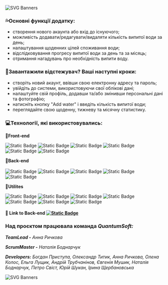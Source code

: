 

![SVG Banners](https://svg-banners.vercel.app/api?type=origin&text1=AquaTrack&text2=%20Це%20сучасний%20веб-додаток,%20який%20допомагає%20користувачам%20відстежувати%20щоденне%20споживання%20води.%20Цей%20інструмент%20спрямований%20на%20підтримку%20здорового%20способу%20життя,%20забезпечуючи%20зручний%20інтерфейс%20для%20введення%20даних%20про%20споживання%20води,%20перегляд%20статистики%20та%20налаштування%20персональних%20цілей.%20AquaTrack%20-%20це%20%20ваш%20персональний%20помічник%20для%20%20контролю%20водного%20балансу!&width=900&height=400)


### :sweat_drops:Основні функції додатку:

* створення нового акаунта або вхід до існуючого;
* можливість додавати/редагувати/видаляти кількість випитої води за день;
* налаштування щоденних цілей споживання води;
* відслідковування прогресу випитої води за день та за місяць;
* отримання нагадувань про необхідність випити воду.

### :iphone:Завантажили відстежувач? Ваші наступні кроки:

* створіть новий акаунт, ввівши свою електронну адресу та пароль;
* увійдіть до системи, використовуючи свої облікові дані;
* налаштуйте свій профіль, додавши та/або змінивши персональні дані та фотографію;
* натисніть кнопку "Add water" і введіть кількість випитої води;
* переглядайте свою щоденну, тижневу та місячну статистику.

### :computer:Технології, які використовувались:

**:large_blue_diamond:Front-end**<br /> 
 
![Static Badge](https://img.shields.io/badge/HTML-%23E34F26?style=social&logo=html5&logoColor=%23E34F26) ![Static Badge](https://img.shields.io/badge/CSS-%231572B6?style=social&logo=CSS3&logoColor=%231572B6)
  ![Static Badge](https://img.shields.io/badge/JavaScript-%23F7DF1E?style=social&logo=JavaScript&logoColor=%23F7DF1E)  ![Static Badge](https://img.shields.io/badge/React-%2361DAFB?style=social&logo=React&logoColor=%2361DAFB) ![Static Badge](https://img.shields.io/badge/Axios-%235A29E4?style=social&logo=Axios&logoColor=%235A29E4) ![Static Badge](https://img.shields.io/badge/etc-%23458CF5?style=social&logo=awesomelists&logoColor=%23222222)





**:large_blue_diamond:Back-end**<br />  
![Static Badge](https://img.shields.io/badge/Noda.js-%235FA04E?style=social&logo=nodedotjs&logoColor=%235FA04E) 
![Static Badge](https://img.shields.io/badge/Express-%23000000?style=social&logo=express&logoColor=%23000000)
![Static Badge](https://img.shields.io/badge/Mongodb-%2347A248?style=social&logo=mongodb&logoColor=%2347A248)
![Static Badge](https://img.shields.io/badge/Mongoose-%23F04D35?style=social&logo=mongoosedotws&logoColor=%23F04D35) 
![Static Badge](https://img.shields.io/badge/etc-%23458CF5?style=social&logo=awesomelists&logoColor=%23222222)





**:large_blue_diamond:Utilites**<br />

![Static Badge](https://img.shields.io/badge/Webpark-webpack?style=social&logo=webpack&logoColor=webpack) 
![Static Badge](https://img.shields.io/badge/ELSint-%234B32C3?style=social&logo=eslint&logoColor=%234B32C3)
![Static Badge](https://img.shields.io/badge/GitHub-%23181717?style=social&logo=github&logoColor=%23181717) 
![Static Badge](https://img.shields.io/badge/Prettier-%23F7B93E?style=social&logo=prettier&logoColor=%23F7B93E) 
![Static Badge](https://img.shields.io/badge/DBCompass-%234285F4?style=social&logo=googlecloudcomposer&logoColor=%234285F4)
![Static Badge](https://img.shields.io/badge/Postman-%23FF6C37?style=social&logo=postman&logoColor=%23FF6C37) 
![Static Badge](https://img.shields.io/badge/etc-%23458CF5?style=social&logo=awesomelists&logoColor=%23222222)



#### :link: Link to Back-end [![Static Badge](https://img.shields.io/badge/GitHub-%23181717?style=plastic&logo=github)](https://github.com/luzhnyak/aqua-backend)

  ### Над проєктом працювала команда ***QuantumSoft:***
<p align="left"><em><strong>TeamLead -</strong></em> <em>Анна Ричкова</em></p>
<p align="left"><em><strong>ScrumMaster -</strong></em> <em> Наталія Боднарчук</em></p>
<p align="left"> <em><strong>Developers:</strong></em> <em>Богдан Приступа, Олександр Титик, Анна Ричкова, Олена Колос, Ельга Лущик, Андрій Трубчанінов, Євгенія Мушик, Наталія Боднарчук, Петро Свіст, Юрій Шукан, Ірина Щербановська</em></p>




![SVG Banners](https://svg-banners.vercel.app/api?type=origin&text1=%20Пити%20воду%20-%20корисно,%20а%20з%20AquaTrack%20-%20це%20зручно!%20&text2=&width=900&height=400)






